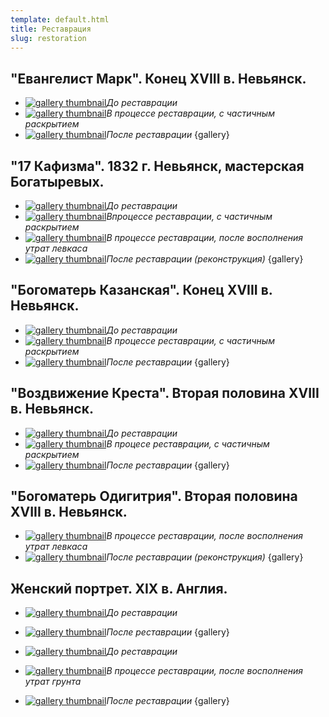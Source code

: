 ```yaml
---
template: default.html
title: Реставрация
slug: restoration
---
```


## "Евангелист Марк". Конец XVIII в. Невьянск.

- <a title="До реставрации" href="images/rest_001/001.jpg" target="_blank"><img src="images/rest_001/pw/001.jpg" alt="gallery thumbnail"></a>*До реставрации*
- <a title="В процессе реставрации, с частичным раскрытием" href="images/rest_001/002.jpg" target="_blank"><img src="images/rest_001/pw/002.jpg" alt="gallery thumbnail"></a>*В процессе реставрации, с частичным раскрытием*
- <a title="После реставрации" href="images/rest_001/003.jpg" target="_blank"><img src="images/rest_001/pw/003.jpg" alt="gallery thumbnail"></a>*После реставрации*
{gallery}

## "17 Кафизма". 1832 г. Невьянск, мастерская Богатыревых.

- <a title="До реставрации" href="images/rest_002/001.jpg" target="_blank"><img src="images/rest_002/pw/001.jpg" alt="gallery thumbnail"></a>*До реставрации*
- <a title="Впроцессе реставрации, с частичным раскрытием" href="images/rest_002/002.jpg" target="_blank"><img src="images/rest_002/pw/002.jpg" alt="gallery thumbnail"></a>*Впроцессе реставрации, с частичным раскрытием*
- <a title="В процессе реставрации, после восполнения утрат левкаса" href="images/rest_002/003.jpg" target="_blank"><img src="images/rest_002/pw/003.jpg" alt="gallery thumbnail"></a>*В процессе реставрации, после восполнения утрат левкаса*
- <a title="После реставрации (реконструкция)" href="images/rest_002/004.jpg" target="_blank"><img src="images/rest_002/pw/004.jpg" alt="gallery thumbnail"></a>*После реставрации (реконструкция)*
{gallery}

## "Богоматерь Казанская". Конец XVIII в. Невьянск.

- <a title="До реставрации" href="images/rest_003/001.jpg" target="_blank"><img src="images/rest_003/pw/001.jpg" alt="gallery thumbnail"></a>*До реставрации*
- <a title="В процессе реставрации, с частичным раскрытием" href="images/rest_003/002.jpg" target="_blank"><img src="images/rest_003/pw/002.jpg" alt="gallery thumbnail"></a>*В процессе реставрации, с частичным раскрытием*
- <a title="После реставрации" href="images/rest_003/003.jpg" target="_blank"><img src="images/rest_003/pw/003.jpg" alt="gallery thumbnail"></a>*После реставрации*
{gallery}

## "Воздвижение Креста". Вторая половина XVIII в. Невьянск.

- <a title="До реставрации" href="images/rest_004/001.jpg" target="_blank"><img src="images/rest_004/pw/001.jpg" alt="gallery thumbnail"></a>*До реставрации*
- <a title="В процесе реставрации, с частичным раскрытием" href="images/rest_004/002.jpg" target="_blank"><img src="images/rest_004/pw/002.jpg" alt="gallery thumbnail"></a>*В процесе реставрации, с частичным раскрытием*
- <a title="После реставрации" href="images/rest_004/003.jpg" target="_blank"><img src="images/rest_004/pw/003.jpg" alt="gallery thumbnail"></a>*После реставрации*
{gallery}

## "Богоматерь Одигитрия". Вторая половина XVIII в. Невьянск.

- <a title="В процессе реставрации, после восполнения утрат левкаса" href="images/rest_005/001.jpg" target="_blank"><img src="images/rest_005/pw/001.jpg" alt="gallery thumbnail"></a>*В процессе реставрации, после восполнения утрат левкаса*
- <a title="После реставрации (реконструкция)" href="images/rest_005/002.jpg" target="_blank"><img src="images/rest_005/pw/002.jpg" alt="gallery thumbnail"></a>*После реставрации (реконструкция)*
{gallery}

## Женский портрет. XIX в. Англия.

- <a title="До реставрации" href="images/rest_006/001.jpg" target="_blank"><img src="images/rest_006/pw/001.jpg" alt="gallery thumbnail"></a>*До реставрации*
- <a title="После реставрации" href="images/rest_006/002.jpg" target="_blank"><img src="images/rest_006/pw/002.jpg" alt="gallery thumbnail"></a>*После реставрации*
{gallery}


- <a title="До реставрации" href="images/rest_006/003.jpg" target="_blank"><img src="images/rest_006/pw/003.jpg" alt="gallery thumbnail"></a>*До реставрации*
- <a title="В процессе реставрации, после восполнения утрат грунта" href="images/rest_006/004.jpg" target="_blank"><img src="images/rest_006/pw/004.jpg" alt="gallery thumbnail"></a>*В процессе реставрации, после восполнения утрат грунта*
- <a title="После реставрации" href="images/rest_006/005.jpg" target="_blank"><img src="images/rest_006/pw/005.jpg" alt="gallery thumbnail"></a>*После реставрации*
{gallery}